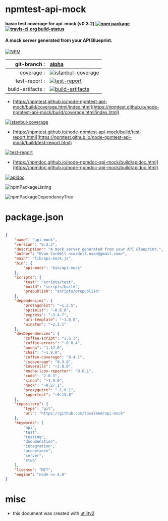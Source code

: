 # npmtest-api-mock

#### basic test coverage for  api-mock (v0.3.2)  [![npm package](https://img.shields.io/npm/v/npmtest-api-mock.svg?style=flat-square)](https://www.npmjs.org/package/npmtest-api-mock) [![travis-ci.org build-status](https://api.travis-ci.org/npmtest/node-npmtest-api-mock.svg)](https://travis-ci.org/npmtest/node-npmtest-api-mock)

#### A mock server generated from your API Blueprint.

[![NPM](https://nodei.co/npm/api-mock.png?downloads=true&downloadRank=true&stars=true)](https://www.npmjs.com/package/api-mock)

| git-branch : | [alpha](https://github.com/npmtest/node-npmtest-api-mock/tree/alpha)|
|--:|:--|
| coverage : | [![istanbul-coverage](https://npmtest.github.io/node-npmtest-api-mock/build/coverage.badge.svg)](https://npmtest.github.io/node-npmtest-api-mock/build/coverage.html/index.html)|
| test-report : | [![test-report](https://npmtest.github.io/node-npmtest-api-mock/build/test-report.badge.svg)](https://npmtest.github.io/node-npmtest-api-mock/build/test-report.html)|
| build-artifacts : | [![build-artifacts](https://npmtest.github.io/node-npmtest-api-mock/glyphicons_144_folder_open.png)](https://github.com/npmtest/node-npmtest-api-mock/tree/gh-pages/build)|

- [https://npmtest.github.io/node-npmtest-api-mock/build/coverage.html/index.html](https://npmtest.github.io/node-npmtest-api-mock/build/coverage.html/index.html)

[![istanbul-coverage](https://npmtest.github.io/node-npmtest-api-mock/build/screenCapture.buildCi.browser.%252Ftmp%252Fbuild%252Fcoverage.lib.html.png)](https://npmtest.github.io/node-npmtest-api-mock/build/coverage.html/index.html)

- [https://npmtest.github.io/node-npmtest-api-mock/build/test-report.html](https://npmtest.github.io/node-npmtest-api-mock/build/test-report.html)

[![test-report](https://npmtest.github.io/node-npmtest-api-mock/build/screenCapture.buildCi.browser.%252Ftmp%252Fbuild%252Ftest-report.html.png)](https://npmtest.github.io/node-npmtest-api-mock/build/test-report.html)

- [https://npmdoc.github.io/node-npmdoc-api-mock/build/apidoc.html](https://npmdoc.github.io/node-npmdoc-api-mock/build/apidoc.html)

[![apidoc](https://npmdoc.github.io/node-npmdoc-api-mock/build/screenCapture.buildCi.browser.%252Ftmp%252Fbuild%252Fapidoc.html.png)](https://npmdoc.github.io/node-npmdoc-api-mock/build/apidoc.html)

![npmPackageListing](https://npmtest.github.io/node-npmtest-api-mock/build/screenCapture.npmPackageListing.svg)

![npmPackageDependencyTree](https://npmtest.github.io/node-npmtest-api-mock/build/screenCapture.npmPackageDependencyTree.svg)



# package.json

```json

{
    "name": "api-mock",
    "version": "0.3.2",
    "description": "A mock server generated from your API Blueprint.",
    "author": "Evan Cordell <cordell.evan@gmail.com>",
    "main": "lib/api-mock.js",
    "bin": {
        "api-mock": "bin/api-mock"
    },
    "scripts": {
        "test": "scripts/test",
        "build": "scripts/build",
        "prepublish": "scripts/prepublish"
    },
    "dependencies": {
        "protagonist": "~1.2.5",
        "optimist": "~0.6.0",
        "express": "~3.4.7",
        "uri-template": "~1.0.0",
        "winston": "~2.1.1"
    },
    "devDependencies": {
        "coffee-script": "1.6.3",
        "coffee-errors": "~0.8.4",
        "mocha": "1.17.0",
        "chai": "~1.9.0",
        "coffee-coverage": "0.4.1",
        "jscoverage": "0.3.8",
        "coveralls": "~2.8.0",
        "mocha-lcov-reporter": "0.0.1",
        "codo": "2.0.3",
        "sinon": "~1.9.0",
        "nock": "~0.27.1",
        "proxyquire": "~1.0.1",
        "supertest": "~0.13.0"
    },
    "repository": {
        "type": "git",
        "url": "https://github.com/localmed/api-mock"
    },
    "keywords": [
        "api",
        "test",
        "testing",
        "documenation",
        "integration",
        "acceptance",
        "server",
        "stub"
    ],
    "license": "MIT",
    "engine": "node >= 4.0"
}
```



# misc
- this document was created with [utility2](https://github.com/kaizhu256/node-utility2)
